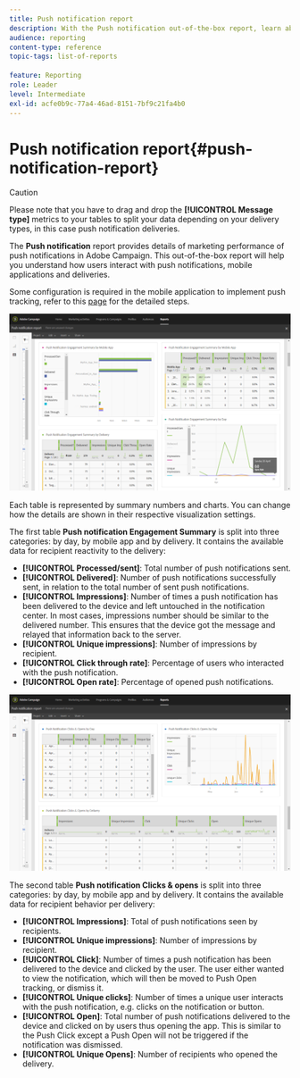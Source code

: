 ```yaml
---
title: Push notification report
description: With the Push notification out-of-the-box report, learn about the success of your push notifications.
audience: reporting
content-type: reference
topic-tags: list-of-reports

feature: Reporting
role: Leader
level: Intermediate
exl-id: acfe0b9c-77a4-46ad-8151-7bf9c21fa4b0
---
```

# Push notification report{#push-notification-report}

>[!CAUTION]
>
>Please note that you have to drag and drop the **[!UICONTROL Message type]** metrics to your tables to split your data depending on your delivery types, in this case push notification deliveries.

The **Push notification** report provides details of marketing performance of push notifications in Adobe Campaign. This out-of-the-box report will help you understand how users interact with push notifications, mobile applications and deliveries.

Some configuration is required in the mobile application to implement push tracking, refer to this [page](../../administration/using/push-tracking.md) for the detailed steps.

![](assets/dynamic_report_push.png)

Each table is represented by summary numbers and charts. You can change how the details are shown in their respective visualization settings.

The first table **Push notification Engagement Summary** is split into three categories: by day, by mobile app and by delivery. It contains the available data for recipient reactivity to the delivery:

* **[!UICONTROL Processed/sent]**: Total number of push notifications sent.
* **[!UICONTROL Delivered]**: Number of push notifications successfully sent, in relation to the total number of sent push notifications.
* **[!UICONTROL Impressions]**: Number of times a push notification has been delivered to the device and left untouched in the notification center. In most cases, impressions number should be similar to the delivered number. This ensures that the device got the message and relayed that information back to the server.
* **[!UICONTROL Unique impressions]**: Number of impressions by recipient.
* **[!UICONTROL Click through rate]**: Percentage of users who interacted with the push notification.
* **[!UICONTROL Open rate]**: Percentage of opened push notifications.

![](assets/dynamic_report_push_2.png)

The second table **Push notification Clicks & opens** is split into three categories: by day, by mobile app and by delivery. It contains the available data for recipient behavior per delivery:

* **[!UICONTROL Impressions]**: Total of push notifications seen by recipients. 
* **[!UICONTROL Unique impressions]**: Number of impressions by recipient.
* **[!UICONTROL Click]**: Number of times a push notification has been delivered to the device and clicked by the user. The user either wanted to view the notification, which will then be moved to Push Open tracking, or dismiss it.
* **[!UICONTROL Unique clicks]**: Number of times a unique user interacts with the push notification, e.g. clicks on the notification or button.
* **[!UICONTROL Open]**: Total number of push notifications delivered to the device and clicked on by users thus opening the app. This is similar to the Push Click except a Push Open will not be triggered if the notification was dismissed.
* **[!UICONTROL Unique Opens]**: Number of recipients who opened the delivery.
